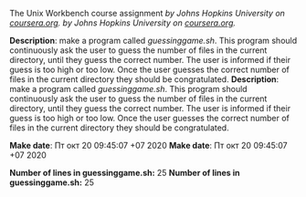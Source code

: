 The Unix Workbench course assignment
*by Johns Hopkins University on [coursera.org](https://www.coursera.org/).*	*by Johns Hopkins University on [coursera.org](https://www.coursera.org/).*


**Description**: make a program called *guessinggame.sh*. This program should continuously ask the user to guess the number of files in the current directory, until they guess the correct number. The user is informed if their guess is too high or too low. Once the user guesses the correct number of files in the current directory they should be congratulated.	**Description**: make a program called *guessinggame.sh*. This program should continuously ask the user to guess the number of files in the current directory, until they guess the correct number. The user is informed if their guess is too high or too low. Once the user guesses the correct number of files in the current directory they should be congratulated.


**Make date**: Пт окт 20 09:45:07 +07 2020	**Make date**: Пт окт 20 09:45:07 +07 2020


**Number of lines in guessinggame.sh:** 25	**Number of lines in guessinggame.sh:** 25
